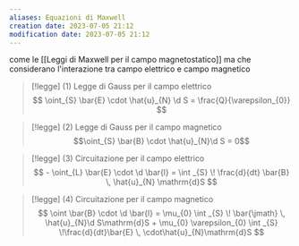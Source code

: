 ```yaml
---
aliases: Equazioni di Maxwell
creation date: 2023-07-05 21:12
modification date: 2023-07-05 21:12
---
```


come le [[Leggi di Maxwell per il campo magnetostatico]] ma che considerano l'interazione tra campo elettrico e campo magnetico

>[!legge] (1) Legge di Gauss per il campo elettrico
>$$ \oint_{S} \bar{E} \cdot \hat{u}_{N} \d S = \frac{Q}{\varepsilon_{0}} $$

>[!legge] (2) Legge di Gauss per il campo magnetico
>$$\oint_{S} \bar{B} \cdot \hat{u}_{N}\d S = 0$$

>[!legge] (3) Circuitazione per il campo elettrico
>$$ - \oint_{L} \bar{E} \cdot \d \bar{l} = \int _{S}  \! \frac{d}{dt} \bar{B}  \, \hat{u}_{N} \mathrm{d}S  $$

>[!legge] (4) Circuitazione per il campo magnetico
>$$ \oint \bar{B} \cdot \d \bar{l} = \mu_{0} \int _{S}  \! \bar{\jmath} \, \hat{u}_{N}\d S\mathrm{d}S + \mu_{0} \varepsilon_{0} \int _{S} \!\frac{d}{dt}\bar{E}  \, \cdot\hat{u}_{N}\mathrm{d}S   $$

 